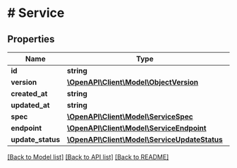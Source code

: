 # # Service

## Properties

Name | Type | Description | Notes
------------ | ------------- | ------------- | -------------
**id** | **string** |  | [optional] 
**version** | [**\OpenAPI\Client\Model\ObjectVersion**](ObjectVersion.md) |  | [optional] 
**created_at** | **string** |  | [optional] 
**updated_at** | **string** |  | [optional] 
**spec** | [**\OpenAPI\Client\Model\ServiceSpec**](ServiceSpec.md) |  | [optional] 
**endpoint** | [**\OpenAPI\Client\Model\ServiceEndpoint**](ServiceEndpoint.md) |  | [optional] 
**update_status** | [**\OpenAPI\Client\Model\ServiceUpdateStatus**](ServiceUpdateStatus.md) |  | [optional] 

[[Back to Model list]](../../README.md#documentation-for-models) [[Back to API list]](../../README.md#documentation-for-api-endpoints) [[Back to README]](../../README.md)


